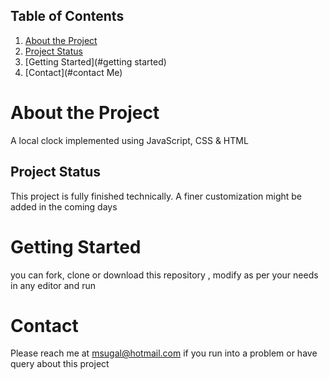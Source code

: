 ## Table of Contents
1. [About the Project](#about)
1. [Project Status](#status)
1. [Getting Started](#getting started)
1. [Contact](#contact Me)

# About the Project
A local clock implemented using  JavaScript, CSS & HTML

## Project Status
This project is fully finished technically. A finer customization might be added in the coming days

# Getting Started
you can fork, clone or download this repository , modify as per your needs in any editor and run

# Contact
Please reach me at msugal@hotmail.com if you run into a problem or have query about this project

